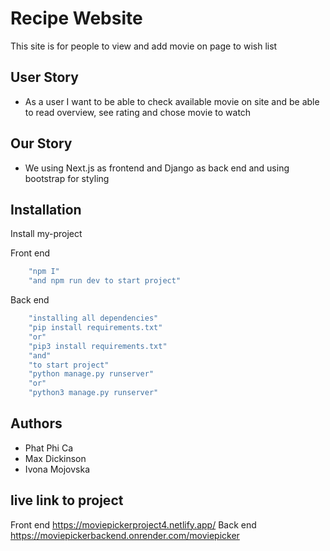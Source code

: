
# Recipe Website

This site is for people to view and add movie on page to wish list

## User Story

- As a user I want to be able to check available movie on site and be able to read overview, see rating and chose movie to watch
## Our Story
- We using Next.js as frontend and Django as back end and using bootstrap for styling 
## Installation

Install my-project 

Front end
```bash
    "npm I"
    "and npm run dev to start project"
```

Back end 
```bash
    "installing all dependencies"
    "pip install requirements.txt"
    "or"
    "pip3 install requirements.txt"
    "and"
    "to start project"
    "python manage.py runserver"
    "or"
    "python3 manage.py runserver"
```

    
## Authors

- Phat Phi Ca
- Max Dickinson
- Ivona Mojovska



## live link to project

Front end
https://moviepickerproject4.netlify.app/
Back end
https://moviepickerbackend.onrender.com/moviepicker